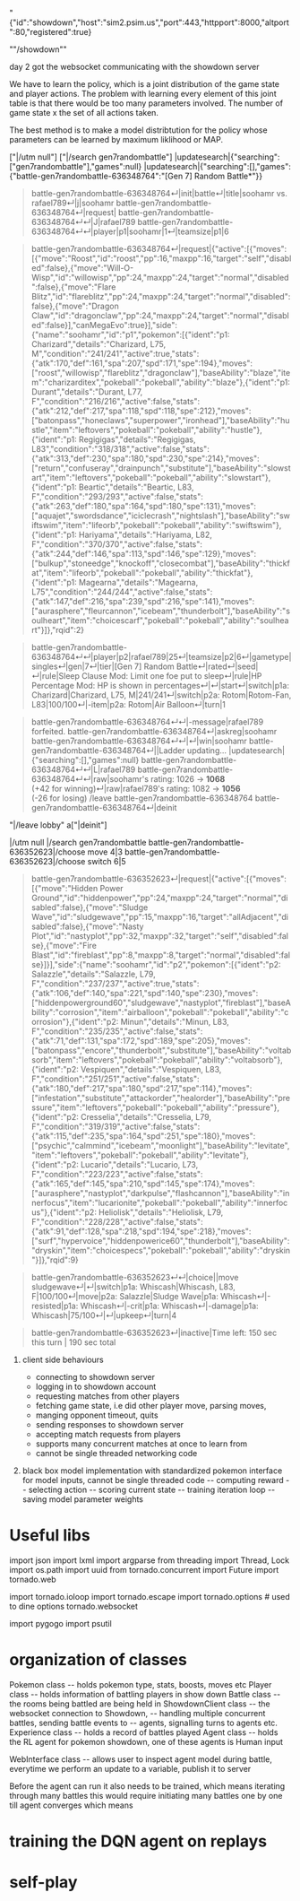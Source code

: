 "{"id":"showdown","host":"sim2.psim.us","port":443,"httpport":8000,"altport":80,"registered":true}

""/showdown""

day 2 got the websocket communicating with the showdown server

We have to learn the policy, which is a joint distribution of the
game state and player actions. The problem with learning every element
of this joint table is that there would be too many parameters involved.
The number of game state x the set of all actions taken.

The best method is to make a model distribtution for the policy whose
parameters can be learned by maximum liklihood or MAP.

["|/utm null"]
["|/search gen7randombattle"]
|updatesearch|{"searching":["gen7randombattle"],"games":null}
|updatesearch|{"searching":[],"games":{"battle-gen7randombattle-636348764":"[Gen 7] Random Battle*"}}
>battle-gen7randombattle-636348764↵|init|battle↵|title|soohamr vs. rafael789↵|j|soohamr
>battle-gen7randombattle-636348764↵|request|
>battle-gen7randombattle-636348764↵↵|J|rafael789
>battle-gen7randombattle-636348764↵↵|player|p1|soohamr|1↵|teamsize|p1|6

>battle-gen7randombattle-636348764↵|request|{"active":[{"moves":[{"move":"Roost","id":"roost","pp":16,"maxpp":16,"target":"self","disabled":false},{"move":"Will-O-Wisp","id":"willowisp","pp":24,"maxpp":24,"target":"normal","disabled":false},{"move":"Flare Blitz","id":"flareblitz","pp":24,"maxpp":24,"target":"normal","disabled":false},{"move":"Dragon Claw","id":"dragonclaw","pp":24,"maxpp":24,"target":"normal","disabled":false}],"canMegaEvo":true}],"side":{"name":"soohamr","id":"p1","pokemon":[{"ident":"p1: Charizard","details":"Charizard, L75, M","condition":"241/241","active":true,"stats":{"atk":170,"def":161,"spa":207,"spd":171,"spe":194},"moves":["roost","willowisp","flareblitz","dragonclaw"],"baseAbility":"blaze","item":"charizarditex","pokeball":"pokeball","ability":"blaze"},{"ident":"p1: Durant","details":"Durant, L77, F","condition":"216/216","active":false,"stats":{"atk":212,"def":217,"spa":118,"spd":118,"spe":212},"moves":["batonpass","honeclaws","superpower","ironhead"],"baseAbility":"hustle","item":"leftovers","pokeball":"pokeball","ability":"hustle"},{"ident":"p1: Regigigas","details":"Regigigas, L83","condition":"318/318","active":false,"stats":{"atk":313,"def":230,"spa":180,"spd":230,"spe":214},"moves":["return","confuseray","drainpunch","substitute"],"baseAbility":"slowstart","item":"leftovers","pokeball":"pokeball","ability":"slowstart"},{"ident":"p1: Beartic","details":"Beartic, L83, F","condition":"293/293","active":false,"stats":{"atk":263,"def":180,"spa":164,"spd":180,"spe":131},"moves":["aquajet","swordsdance","iciclecrash","nightslash"],"baseAbility":"swiftswim","item":"lifeorb","pokeball":"pokeball","ability":"swiftswim"},{"ident":"p1: Hariyama","details":"Hariyama, L82, F","condition":"370/370","active":false,"stats":{"atk":244,"def":146,"spa":113,"spd":146,"spe":129},"moves":["bulkup","stoneedge","knockoff","closecombat"],"baseAbility":"thickfat","item":"lifeorb","pokeball":"pokeball","ability":"thickfat"},{"ident":"p1: Magearna","details":"Magearna, L75","condition":"244/244","active":false,"stats":{"atk":147,"def":216,"spa":239,"spd":216,"spe":141},"moves":["aurasphere","fleurcannon","icebeam","thunderbolt"],"baseAbility":"soulheart","item":"choicescarf","pokeball":"pokeball","ability":"soulheart"}]},"rqid":2}

>battle-gen7randombattle-636348764↵↵|player|p2|rafael789|25↵|teamsize|p2|6↵|gametype|singles↵|gen|7↵|tier|[Gen 7] Random Battle↵|rated↵|seed|↵|rule|Sleep Clause Mod: Limit one foe put to sleep↵|rule|HP Percentage Mod: HP is shown in percentages↵|↵|start↵|switch|p1a: Charizard|Charizard, L75, M|241/241↵|switch|p2a: Rotom|Rotom-Fan, L83|100/100↵|-item|p2a: Rotom|Air Balloon↵|turn|1

>battle-gen7randombattle-636348764↵↵|-message|rafael789 forfeited.
>battle-gen7randombattle-636348764↵|askreg|soohamr
>battle-gen7randombattle-636348764↵↵|↵|win|soohamr
>battle-gen7randombattle-636348764↵||Ladder updating...
|updatesearch|{"searching":[],"games":null}
>battle-gen7randombattle-636348764↵↵|L|rafael789
>battle-gen7randombattle-636348764↵↵|raw|soohamr's rating: 1026 &rarr; <strong>1068</strong><br />(+42 for winning)↵|raw|rafael789's rating: 1082 &rarr; <strong>1056</strong><br />(-26 for losing)
/leave battle-gen7randombattle-636348764
>battle-gen7randombattle-636348764↵|deinit

"|/leave lobby"
a["|deinit"]



|/utm null
|/search gen7randombattle
battle-gen7randombattle-636352623|/choose move 4|3
battle-gen7randombattle-636352623|/choose switch 6|5
>battle-gen7randombattle-636352623↵|request|{"active":[{"moves":[{"move":"Hidden Power Ground","id":"hiddenpower","pp":24,"maxpp":24,"target":"normal","disabled":false},{"move":"Sludge Wave","id":"sludgewave","pp":15,"maxpp":16,"target":"allAdjacent","disabled":false},{"move":"Nasty Plot","id":"nastyplot","pp":32,"maxpp":32,"target":"self","disabled":false},{"move":"Fire Blast","id":"fireblast","pp":8,"maxpp":8,"target":"normal","disabled":false}]}],"side":{"name":"soohamr","id":"p2","pokemon":[{"ident":"p2: Salazzle","details":"Salazzle, L79, F","condition":"237/237","active":true,"stats":{"atk":106,"def":140,"spa":221,"spd":140,"spe":230},"moves":["hiddenpowerground60","sludgewave","nastyplot","fireblast"],"baseAbility":"corrosion","item":"airballoon","pokeball":"pokeball","ability":"corrosion"},{"ident":"p2: Minun","details":"Minun, L83, F","condition":"235/235","active":false,"stats":{"atk":71,"def":131,"spa":172,"spd":189,"spe":205},"moves":["batonpass","encore","thunderbolt","substitute"],"baseAbility":"voltabsorb","item":"leftovers","pokeball":"pokeball","ability":"voltabsorb"},{"ident":"p2: Vespiquen","details":"Vespiquen, L83, F","condition":"251/251","active":false,"stats":{"atk":180,"def":217,"spa":180,"spd":217,"spe":114},"moves":["infestation","substitute","attackorder","healorder"],"baseAbility":"pressure","item":"leftovers","pokeball":"pokeball","ability":"pressure"},{"ident":"p2: Cresselia","details":"Cresselia, L79, F","condition":"319/319","active":false,"stats":{"atk":115,"def":235,"spa":164,"spd":251,"spe":180},"moves":["psychic","calmmind","icebeam","moonlight"],"baseAbility":"levitate","item":"leftovers","pokeball":"pokeball","ability":"levitate"},{"ident":"p2: Lucario","details":"Lucario, L73, F","condition":"223/223","active":false,"stats":{"atk":165,"def":145,"spa":210,"spd":145,"spe":174},"moves":["aurasphere","nastyplot","darkpulse","flashcannon"],"baseAbility":"innerfocus","item":"lucarionite","pokeball":"pokeball","ability":"innerfocus"},{"ident":"p2: Heliolisk","details":"Heliolisk, L79, F","condition":"228/228","active":false,"stats":{"atk":91,"def":128,"spa":218,"spd":194,"spe":218},"moves":["surf","hypervoice","hiddenpowerice60","thunderbolt"],"baseAbility":"dryskin","item":"choicespecs","pokeball":"pokeball","ability":"dryskin"}]},"rqid":9}

>battle-gen7randombattle-636352623↵↵|choice||move sludgewave↵|↵|switch|p1a: Whiscash|Whiscash, L83, F|100/100↵|move|p2a: Salazzle|Sludge Wave|p1a: Whiscash↵|-resisted|p1a: Whiscash↵|-crit|p1a: Whiscash↵|-damage|p1a: Whiscash|75/100↵|↵|upkeep↵|turn|4

>battle-gen7randombattle-636352623↵|inactive|Time left: 150 sec this turn | 190 sec total

1. client side behaviours
    - connecting to showdown server
    - logging in to showdown account
    - requesting matches from other players
    - fetching game state, i.e did other player move, parsing moves,
    - manging opponent timeout, quits
    - sending responses to showdown server
    - accepting match requests from players
    - supports many concurrent matches at once to learn from
    - cannot be single threaded networking code

2. black box model implementation with
   standardized pokemon interface for model inputs, cannot be single threaded code
   -- computing reward
   -- selecting action
   -- scoring current state
   -- training iteration loop
   -- saving model parameter weights



# Useful libs

import json
import lxml
import argparse
from threading import Thread, Lock
import os.path
import uuid
from tornado.concurrent import Future
import tornado.web

import tornado.ioloop
import tornado.escape
import tornado.options # used to dine options
tornado.websocket

import pygogo
import psutil


# organization of classes

Pokemon class -- holds pokemon type, stats, boosts, moves etc
Player class -- holds information of battling players in show down
Battle class -- the rooms being battled are being held in
ShowdownClient class -- the websocket connection to Showdown,
                     -- handling multiple concurrent battles, sending battle events to 
                     -- agents, signalling turns to agents etc.
Experience class -- holds a record of battles played
Agent class -- holds the RL agent for pokemon showdown, one of these agents is Human input

WebInterface class -- allows user to inspect agent model during battle, everytime we perform an update to a variable, publish it to server

Before the agent can run it also needs to be trained, which means iterating through many battles
this would require initiating many battles one by one till agent converges which means

# training the DQN agent on replays

# self-play
